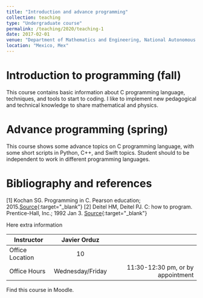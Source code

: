 ```yaml
---
title: "Introduction and advance programming"
collection: teaching
type: "Undergraduate course"
permalink: /teaching/2020/teaching-1
date: 2017-02-01
venue: "Department of Mathematics and Engineering, National Autonomous University of Mexico"
location: "Mexico, Mex"
---
```



# Introduction to programming (fall)

This course contains basic information about C programming language, 
techniques, and tools to start to coding.
I like to implement new pedagogical and technical knowledge 
to share mathematical and physics. 


# Advance programming (spring)

This course shows some advance topics on C programming language,
with some short scripts in Python, C++, and Swift topics.
Student should to be independent to work in different programming 
languages.

# Bibliography and references
[1] Kochan SG. Programming in C. Pearson education; 2015.[Source](https://tinyurl.com/ygg56pr3){:target="_blank"}
[2] Deitel HM, Deitel PJ. C: how to program. Prentice-Hall, Inc.; 1992 Jan 3. [Source](https://tinyurl.com/yf8xuf9l){:target="_blank"}


Here extra information


| Instructor   |      Javier Orduz      |   |
|--------------------|:-----------------------:|----------------:|
| Office Location |  10 |  |
| Office Hours |    Wednesday/Friday   |   11:30-12:30 pm, or by appointment |


Find this course in Moodle.
